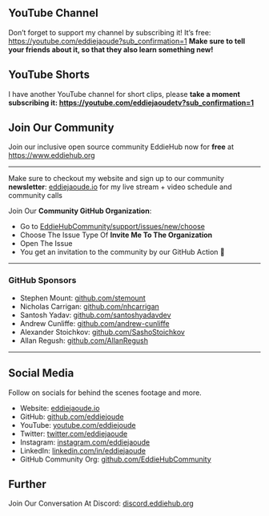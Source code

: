 ## YouTube Channel
Don’t forget to support my channel by subscribing it! It’s free: https://youtube.com/eddiejaoude?sub_confirmation=1
**Make sure to tell your friends about it, so that they also learn something new!**

## YouTube Shorts
I have another YouTube channel for short clips, please **take a moment subscribing it: https://youtube.com/eddiejaoudetv?sub_confirmation=1**

## Join Our Community
Join our inclusive open source community EddieHub now for **free** at https://www.eddiehub.org
 
---

Make sure to checkout my website and sign up to our community **newsletter**: [eddiejaoude.io](https://www.eddiejaoude.io) for my live stream + video schedule and community calls

Join Our **Community GitHub Organization**:
 
- Go to [EddieHubCommunity/support/issues/new/choose](https://github.com/EddieHubCommunity/support/issues/new/choose) 
- Choose The Issue Type Of **Invite Me To The Organization**
- Open The Issue
- You get an invitation to the community by our GitHub Action 🎉

---

### GitHub Sponsors
- Stephen Mount: [github.com/stemount](https://github.com/stemount)
- Nicholas Carrigan: [github.com/nhcarrigan](https://github.com/nhcarrigan)
- Santosh Yadav: [github.com/santoshyadavdev](https://github.com/santoshyadavdev)
- Andrew Cunliffe: [github.com/andrew-cunliffe](https://github.com/andrew-cunliffe)
- Alexander Stoichkov: [github.com/SashoStoichkov](https://github.com/SashoStoichkov)
- Allan Regush: [github.com/AllanRegush](https://github.com/AllanRegush)
 
---
 
## Social Media
Follow on socials for behind the scenes footage and more.

- Website: [eddiejaoude.io](https://www.eddiejaoude.io) 
- GitHub: [github.com/eddiejoude](https://github.com/eddiejaoude)
- YouTube: [youtube.com/eddiejoude](https://youtube.com/eddiejaoude)
- Twitter: [twitter.com/eddiejaoude](https://twitter.com/eddiejaoude)
- Instagram: [instagram.com/eddiejaoude](https://instagram.com/eddiejaoude)
- LinkedIn: [linkedin.com/in/eddiejaoude](https://linkedin.com/in/eddiejaoude)
- GitHub Community Org: [github.com/EddieHubCommunity](https://github.com/EddieHubCommunity)

## Further
Join Our Conversation At Discord: [discord.eddiehub.org](https://discord.eddiehub.org/)
